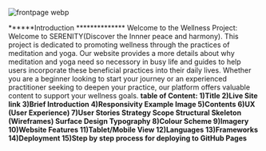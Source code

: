 
![frontpage webp](https://github.com/user-attachments/assets/7252bacf-cd9d-4f3a-851f-ac2887c183e8)


******Introduction **************
Welcome to the Wellness Project: Welcome to SERENITY(Discover the Innner peace and harmony). This project is dedicated to promoting wellness through the practices of meditation and yoga. Our website provides a more details about why meditation and yoga need so necessory in busy life and  guides to help users incorporate these beneficial practices into their daily lives. Whether you are a beginner looking to start your journey or an experienced practitioner seeking to deepen your practice, our platform offers valuable content to support your wellness goals.
                                                                                          **table of Content:
                                                                                            1)Title
                                                                                            2)Live Site link
                                                                                            3)Brief Introduction
                                                                                            4)Responsivity Example Image
                                                                                            5)Contents
                                                                                            6)UX (User Experience)
                                                                                            7)User Stories
                                                                                                     Strategy
                                                                                                      Scope
                                                                                                      Structural
                                                                                                      Skeleton (Wireframes)
                                                                                                       Surface
                                                                                                       Design
                                                                                                       Typography
                                                                                            8)Colour Scheme
                                                                                            9)Imagery
                                                                                            10)Website Features
                                                                                            11)Tablet/Mobile View
                                                                                            12)Languages
                                                                                            13)Frameworks
                                                                                            14)Deployment
                                                                                            15)Step by step process for deploying to GitHub Pages**
